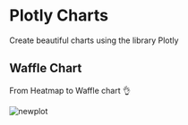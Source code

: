 # Plotly Charts
Create beautiful charts using the library Plotly

## Waffle Chart 
From Heatmap to Waffle chart 👌

![newplot](https://github.com/user-attachments/assets/f7553b4e-29cf-4937-8353-055f08edd649)

